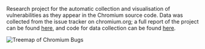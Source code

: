 Research project for the automatic collection and visualisation of vulnerabilities as they appear in the Chromium source code. Data was collected from the issue tracker on chromium.org; a full report of the project can be found [here](https://imperiallondon-my.sharepoint.com/:w:/g/personal/fp914_ic_ac_uk/EV7P2T56-XlOmcNpNSmQ21MBvuo8BWGPKxuXUVFGhbc8JA?e=MP6vK6), and code for data collection can be found [here](https://github.com/fraserprice/chromium-db-app).

![Treemap of Chromium Bugs](https://i.gyazo.com/fd5b022d3d8d6c2fc6617b93581b18ee.png "Treemap of Bugs in Chromium")
